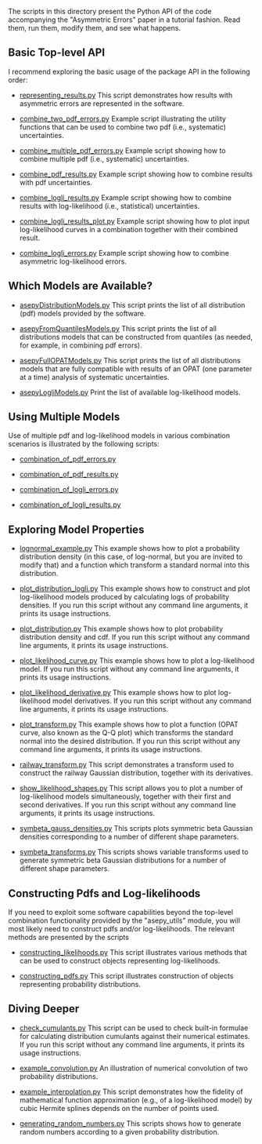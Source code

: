 The scripts in this directory present the Python API of the code
accompanying the "Asymmetric Errors" paper in a tutorial fashion.
Read them, run them, modify them, and see what happens.

## Basic Top-level API

I recommend exploring the basic usage of the package API in the
following order:

* [representing_results.py](./representing_results.py)
This script demonstrates how results with asymmetric errors are
represented in the software.

* [combine_two_pdf_errors.py](./combine_two_pdf_errors.py)
Example script illustrating the utility functions that can be used to combine
two pdf (i.e., systematic) uncertainties.

* [combine_multiple_pdf_errors.py](./combine_multiple_pdf_errors.py)
Example script showing how to combine multiple pdf (i.e., systematic) uncertainties.

* [combine_pdf_results.py](./combine_pdf_results.py)
Example script showing how to combine results with pdf uncertainties.

* [combine_logli_results.py](./combine_logli_results.py)
Example script showing how to combine results with log-likelihood
(i.e., statistical) uncertainties.

* [combine_logli_results_plot.py](./combine_logli_results_plot.py)
Example script showing how to plot input log-likelihood curves
in a combination together with their combined result.

* [combine_logli_errors.py](./combine_logli_errors.py)
Example script showing how to combine asymmetric log-likelihood errors.

## Which Models are Available?

* [asepyDistributionModels.py](./asepyDistributionModels.py)
This script prints the list of all distribution (pdf) models
provided by the software.

* [asepyFromQuantilesModels.py](./asepyFromQuantilesModels.py)
This script prints the list of all distributions models that can be
constructed from quantiles (as needed, for example, in combining pdf errors).

* [asepyFullOPATModels.py](./asepyFullOPATModels.py)
This script prints the list of all distributions models that are fully
compatible with results of an OPAT (one parameter at a time) analysis
of systematic uncertainties.

* [asepyLogliModels.py](./asepyLogliModels.py)
Print the list of available log-likelihood models.

## Using Multiple Models

Use of multiple pdf and log-likelihood models in various combination scenarios
is illustrated by the following scripts:

* [combination_of_pdf_errors.py](./combination_of_pdf_errors.py)

* [combination_of_pdf_results.py](./combination_of_pdf_results.py)

* [combination_of_logli_errors.py](./combination_of_logli_errors.py)

* [combination_of_logli_results.py](./combination_of_logli_results.py)

## Exploring Model Properties

* [lognormal_example.py](./lognormal_example.py)
This example shows how to plot a probability distribution density
(in this case, of log-normal, but you are invited to modify that)
and a function which transform a standard normal into this distribution.

* [plot_distribution_logli.py](./plot_distribution_logli.py)
This example shows how to construct and plot log-likelihood models
produced by calculating logs of probability densities. If you
run this script without any command line arguments, it prints its
usage instructions.

* [plot_distribution.py](./plot_distribution.py)
This example shows how to plot probability distribution density and cdf.
If you run this script without any command line arguments, it prints its
usage instructions.

* [plot_likelihood_curve.py](./plot_likelihood_curve.py)
This example shows how to plot a log-likelihood model. If you run this
script without any command line arguments, it prints its usage instructions.

* [plot_likelihood_derivative.py](./plot_likelihood_derivative.py)
This example shows how to plot log-likelihood model derivatives.
If you run this script without any command line arguments, it prints
its usage instructions.

* [plot_transform.py](./plot_transform.py)
This example shows how to plot a function (OPAT curve, also known
as the Q-Q plot) which transforms the standard normal into
the desired distribution. If you run this script without any command
line arguments, it prints its usage instructions.

* [railway_transform.py](./railway_transform.py)
This script demonstrates a transform used to construct the railway Gaussian
distribution, together with its derivatives.

* [show_likelihood_shapes.py](./show_likelihood_shapes.py)
This script allows you to plot a number of log-likelihood models
simultaneously, together with their first and second derivatives.
If you run this script without any command line arguments, it prints
its usage instructions.

* [symbeta_gauss_densities.py](./symbeta_gauss_densities.py)
This scripts plots symmetric beta Gaussian densities corresponding to
a number of different shape parameters.

* [symbeta_transforms.py](./symbeta_transforms.py)
This scripts shows variable transforms used to generate symmetric beta
Gaussian distributions for a number of different shape parameters.

## Constructing Pdfs and Log-likelihoods

If you need to exploit some software capabilities beyond the top-level
combination functionality provided by the "asepy_utils" module, you will
most likely need to construct pdfs and/or log-likelihoods. The relevant
methods are presented by the scripts

* [constructing_likelihoods.py](./constructing_likelihoods.py)
This script illustrates various methods that can be used to construct
objects representing log-likelihoods.

* [constructing_pdfs.py](./constructing_pdfs.py)
This script illustrates construction of objects representing probability
distributions.

## Diving Deeper

* [check_cumulants.py](./check_cumulants.py)
This script can be used to check built-in formulae for calculating
distribution cumulants against their numerical estimates. If you run
this script without any command line arguments, it prints its usage
instructions.

* [example_convolution.py](./example_convolution.py)
An illustration of numerical convolution of two probability distributions.

* [example_interpolation.py](./example_interpolation.py)
This script demonstrates how the fidelity of mathematical function approximation
(e.g., of a log-likelihood model) by cubic Hermite splines depends on the number
of points used.

* [generating_random_numbers.py](./generating_random_numbers.py)
This scripts shows how to generate random numbers according to a given
probability distribution.
